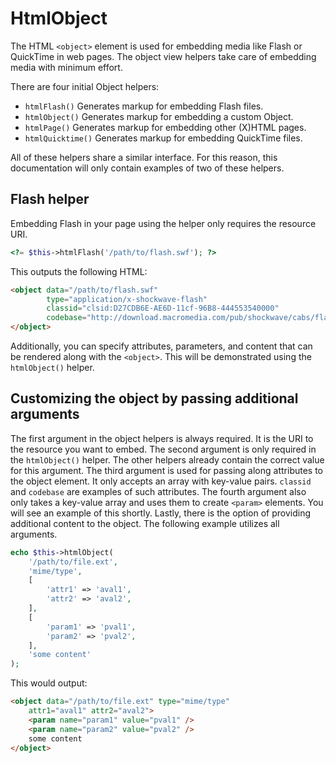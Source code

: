# HtmlObject

The HTML `<object>` element is used for embedding media like Flash or QuickTime
in web pages. The object view helpers take care of embedding media with minimum
effort.

There are four initial Object helpers:

- `htmlFlash()` Generates markup for embedding Flash files.
- `htmlObject()` Generates markup for embedding a custom Object.
- `htmlPage()` Generates markup for embedding other (X)HTML pages.
- `htmlQuicktime()` Generates markup for embedding QuickTime files.

All of these helpers share a similar interface. For this reason, this
documentation will only contain examples of two of these helpers.

## Flash helper

Embedding Flash in your page using the helper only requires the resource URI.

```php
<?= $this->htmlFlash('/path/to/flash.swf'); ?>
```

This outputs the following HTML:

```html
<object data="/path/to/flash.swf"
        type="application/x-shockwave-flash"
        classid="clsid:D27CDB6E-AE6D-11cf-96B8-444553540000"
        codebase="http://download.macromedia.com/pub/shockwave/cabs/flash/swflash.cab">
</object>
```

Additionally, you can specify attributes, parameters, and content that can be
rendered along with the `<object>`. This will be demonstrated using the
`htmlObject()` helper.

## Customizing the object by passing additional arguments

The first argument in the object helpers is always required. It is the URI to
the resource you want to embed. The second argument is only required in the
`htmlObject()` helper. The other helpers already contain the correct value for
this argument. The third argument is used for passing along attributes to the
object element. It only accepts an array with key-value pairs. `classid` and
`codebase` are examples of such attributes. The fourth argument also only takes
a key-value array and uses them to create `<param>` elements. You will see an
example of this shortly. Lastly, there is the option of providing additional
content to the object. The following example utilizes all arguments.

```php
echo $this->htmlObject(
    '/path/to/file.ext',
    'mime/type',
    [
        'attr1' => 'aval1',
        'attr2' => 'aval2',
    ],
    [
        'param1' => 'pval1',
        'param2' => 'pval2',
    ],
    'some content'
);
```

This would output:

```html
<object data="/path/to/file.ext" type="mime/type"
    attr1="aval1" attr2="aval2">
    <param name="param1" value="pval1" />
    <param name="param2" value="pval2" />
    some content
</object>
```
